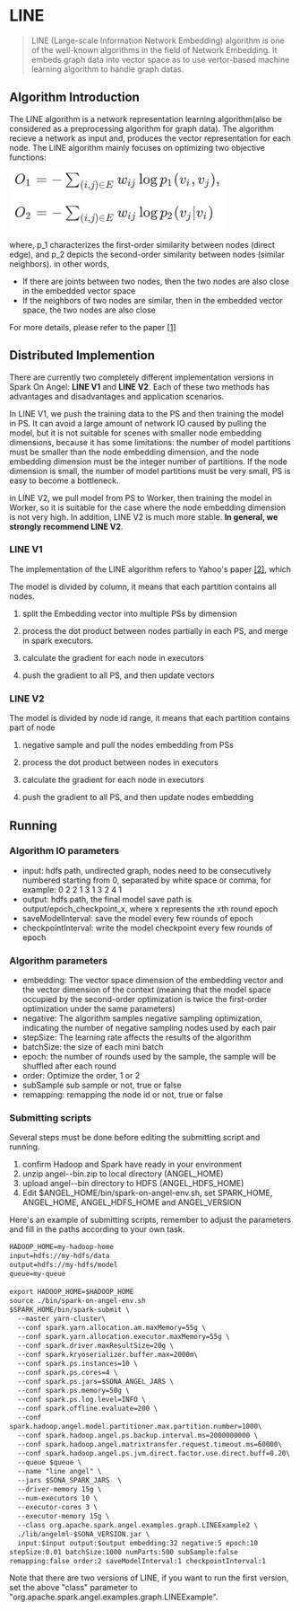 # LINE

> LINE (Large-scale Information Network Embedding) algorithm is one of the well-known algorithms in the field of Network Embedding. It embeds graph data into vector space as to use vertor-based machine learning algorithm to handle graph datas.

## Algorithm Introduction

The LINE algorithm is a network representation learning algorithm(also be considered as a preprocessing algorithm for graph data). The algorithm recieve a network as input and, produces the vector representation for each node. The LINE algorithm  mainly focuses on optimizing two objective functions:

![line_loss](../imgs/line_loss.png)

where, p_1 characterizes the first-order similarity between nodes (direct edge), and p_2 depicts the second-order similarity between nodes (similar neighbors). in other words,

- If there are joints between two nodes, then the two nodes are also close in the embedded vector space
- If the neighbors of two nodes are similar, then in the embedded vector space, the two nodes are also close

For more details, please refer to the paper [[1]](https://arxiv.org/abs/1503.03578)

## Distributed Implemention
There are currently two completely different implementation versions in Spark On Angel: **LINE V1** and **LINE V2**. Each of these two methods has advantages and disadvantages and application scenarios.

In LINE V1, we push the training data to the PS and then training the model in PS. It can avoid a large amount of network IO caused by pulling the model, but it is not suitable for scenes with smaller node embedding dimensions, because it has some limitations: the number of model partitions must be smaller than the node embedding dimension, and the node embedding dimension must be the integer number of partitions. If the node dimension is small, the number of model partitions must be very small, PS is easy to become a bottleneck.

in LINE V2, we pull model from PS to Worker, then training the model in Worker, so it is suitable for the case where the node embedding dimension is not very high. In addition, LINE V2 is much more stable. **In general, we strongly recommend LINE V2**.

### LINE V1

The implementation of the LINE algorithm refers to Yahoo's paper [[2]](https://arxiv.org/abs/1606.08495), which

The model is divided by column, it means that each partition contains all nodes.

1. split the Embedding vector into multiple PSs by dimension

2. process the dot product between nodes partially in each PS,  and merge in spark executors. 

3. calculate the gradient for each node in executors

4. push the gradient to all PS, and then update vectors


### LINE V2

The model is divided by node id range, it means that each partition contains part of node

1. negative sample and pull the nodes embedding from PSs

2. process the dot product between nodes in executors

3. calculate the gradient for each node in executors

4. push the gradient to all PS, and then update nodes embedding

## Running

### Algorithm IO parameters

- input: hdfs path, undirected graph, nodes need to be consecutively numbered starting from 0, separated by white space or comma, for example:
        0	2
        2	1
        3	1
        3	2
        4	1
- output: hdfs path, the final model save path is output/epoch_checkpoint_x, where x represents the xth round epoch
- saveModelInterval: save the model every few rounds of epoch
- checkpointInterval: write the model checkpoint every few rounds of epoch

### Algorithm parameters

- embedding: The vector space dimension of the embedding vector and the vector dimension of the context (meaning that the model space occupied by the second-order optimization is twice the first-order optimization under the same parameters)
- negative: The algorithm samples negative sampling optimization, indicating the number of negative sampling nodes used by each pair
- stepSize: The learning rate affects the results of the algorithm
- batchSize: the size of each mini batch
- epoch: the number of rounds used by the sample, the sample will be shuffled after each round
- order: Optimize the order, 1 or 2
- subSample sub sample or not, true or false
- remapping: remapping the node id or not, true or false

### Submitting scripts

Several steps must be done before editing the submitting script and running.

1. confirm Hadoop and Spark have ready in your environment
2. unzip angel-<version>-bin.zip to local directory (ANGEL_HOME)
3. upload angel-<version>-bin directory to HDFS (ANGEL_HDFS_HOME)
4. Edit $ANGEL_HOME/bin/spark-on-angel-env.sh, set SPARK_HOME, ANGEL_HOME, ANGEL_HDFS_HOME and ANGEL_VERSION

Here's an example of submitting scripts, remember to adjust the parameters and fill in the paths according to your own task.
```
HADOOP_HOME=my-hadoop-home
input=hdfs://my-hdfs/data
output=hdfs://my-hdfs/model
queue=my-queue

export HADOOP_HOME=$HADOOP_HOME
source ./bin/spark-on-angel-env.sh
$SPARK_HOME/bin/spark-submit \
  --master yarn-cluster\
  --conf spark.yarn.allocation.am.maxMemory=55g \
  --conf spark.yarn.allocation.executor.maxMemory=55g \
  --conf spark.driver.maxResultSize=20g \
  --conf spark.kryoserializer.buffer.max=2000m\
  --conf spark.ps.instances=10 \
  --conf spark.ps.cores=4 \
  --conf spark.ps.jars=$SONA_ANGEL_JARS \
  --conf spark.ps.memory=50g \
  --conf spark.ps.log.level=INFO \
  --conf spark.offline.evaluate=200 \
  --conf spark.hadoop.angel.model.partitioner.max.partition.number=1000\
  --conf spark.hadoop.angel.ps.backup.interval.ms=2000000000 \
  --conf spark.hadoop.angel.matrixtransfer.request.timeout.ms=60000\
  --conf spark.hadoop.angel.ps.jvm.direct.factor.use.direct.buff=0.20\
  --queue $queue \
  --name "line angel" \
  --jars $SONA_SPARK_JARS  \ 
  --driver-memory 15g \
  --num-executors 10 \
  --executor-cores 3 \
  --executor-memory 15g \
  --class org.apache.spark.angel.examples.graph.LINEExample2 \
  ./lib/angelml-$SONA_VERSION.jar \
  input:$input output:$output embedding:32 negative:5 epoch:10 stepSize:0.01 batchSize:1000 numParts:500 subSample:false remapping:false order:2 saveModelInterval:1 checkpointInterval:1
 ```
 
 Note that there are two versions of LINE, if you want to run the first version, set the above "class" parameter to "org.apache.spark.angel.examples.graph.LINEExample". 
